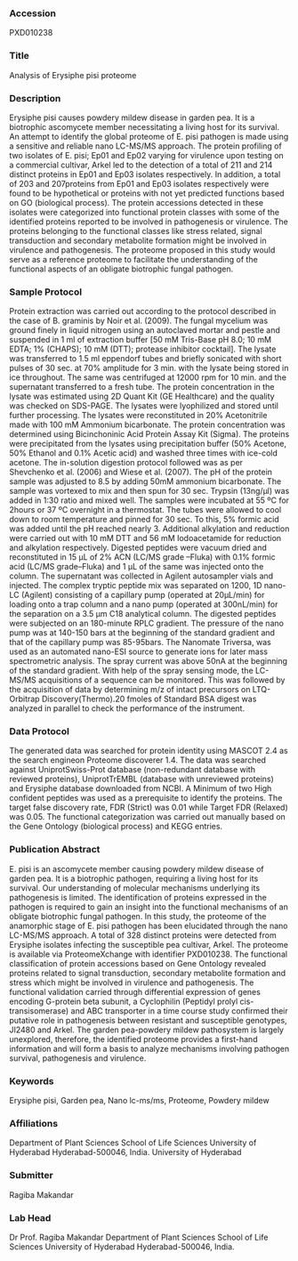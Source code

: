 ### Accession
PXD010238

### Title
Analysis of Erysiphe pisi proteome

### Description
Erysiphe pisi causes powdery mildew disease in garden pea. It is a biotrophic ascomycete  member necessitating a living host for its survival. An attempt to identify the global proteome of E. pisi pathogen is made using a sensitive and reliable nano LC-MS/MS approach.  The protein profiling of two isolates of E. pisi; Ep01 and Ep02 varying for virulence upon testing on a commercial cultivar, Arkel led to the detection of a total of 211 and 214 distinct proteins in Ep01 and Ep03 isolates respectively. In addition, a total of 203 and 207proteins from Ep01 and Ep03 isolates respectively were found to be hypothetical or proteins with not yet predicted functions based on GO (biological process). The protein accessions detected in these isolates were categorized into functional protein classes with some of the identified proteins reported to be involved in pathogenesis or virulence. The proteins belonging to the functional classes like stress related, signal transduction and secondary metabolite formation might be involved in virulence and pathogenesis. The proteome proposed in this study would serve as a reference proteome to facilitate the understanding of the functional aspects of an obligate biotrophic fungal pathogen.

### Sample Protocol
Protein extraction was carried out according to the protocol described in the case of B. graminis by Noir et al. (2009).  The fungal mycelium was ground finely in liquid nitrogen using an autoclaved mortar and pestle and suspended in 1 ml of extraction buffer [50 mM Tris-Base pH 8.0; 10 mM EDTA; 1% (CHAPS); 10 mM (DTT); protease inhibitor cocktail]. The lysate was transferred to 1.5 ml eppendorf tubes and briefly sonicated with short pulses of 30 sec. at 70% amplitude for 3 min. with the lysate being stored in ice throughout. The same was centrifuged at 12000 rpm for 10 min. and the supernatant transferred to a fresh tube. The protein concentration in the lysate was estimated using 2D Quant Kit (GE Healthcare) and the quality was checked on SDS-PAGE. The lysates were lyophilized and stored until further processing. The lysates were reconstituted in 20% Acetonitrile made with 100 mM Ammonium bicarbonate. The protein concentration was determined using Bicinchoninic Acid Protein Assay Kit (Sigma). The proteins were precipitated from the lysates using precipitation buffer (50% Acetone, 50% Ethanol and 0.1% Acetic acid) and washed three times with ice-cold acetone. The in-solution digestion protocol followed was as per Shevchenko et al. (2006) and Wiese et al. (2007). The pH of the protein sample was adjusted to 8.5 by adding 50mM ammonium bicarbonate. The sample was vortexed to mix and then spun for 30 sec. Trypsin (13ng/µl) was added in 1:30 ratio and mixed well. The samples were incubated at 55 ºC for 2hours or 37 ºC overnight in a thermostat. The tubes were allowed to cool down to room temperature and pinned for 30 sec. To this, 5% formic acid was added until the pH reached nearly 3. Additional alkylation and reduction were carried out with 10 mM DTT and 56 mM Iodoacetamide for reduction and alkylation respectively. Digested peptides were vacuum dried and reconstituted in 15 µL of 2% ACN (LC/MS grade –Fluka) with 0.1% formic acid (LC/MS grade–Fluka) and 1 µL of the same was injected onto the column. The supernatant was collected in Agilent autosampler vials and injected. The complex tryptic peptide mix was separated on 1200, 1D nano-LC (Agilent) consisting of a capillary pump (operated at 20µL/min) for loading onto a trap column and a nano pump (operated at 300nL/min) for the separation on a 3.5 µm C18 analytical column. The digested peptides were subjected on an 180-minute RPLC gradient. The pressure of the nano pump was at 140-150 bars at the beginning of the standard gradient and that of the capillary pump was 85-95bars. The Nanomate Triversa, was used as an automated nano-ESI source to generate ions for later mass spectrometric analysis. The spray current was above 50nA at the beginning of the standard gradient. With help of the spray sensing mode, the LC-MS/MS acquisitions of a sequence can be monitored. This was followed by the acquisition of data by determining m/z of intact precursors on LTQ-Orbitrap Discovery(Thermo).20 fmoles of Standard BSA digest was analyzed in parallel to check the performance of the instrument.

### Data Protocol
The generated data was searched for protein identity using MASCOT 2.4 as the search engineon Proteome discoverer 1.4. The data was searched against UniprotSwiss-Prot database (non-redundant database with reviewed proteins), UniprotTrEMBL (database with unreviewed proteins) and Erysiphe database downloaded from NCBI. A Minimum of two High confident peptides was used as a prerequisite to identify the proteins. The target false discovery rate, FDR (Strict) was 0.01 while Target FDR (Relaxed) was 0.05. The functional categorization was carried out manually based on the Gene Ontology (biological process) and KEGG entries.

### Publication Abstract
E. pisi is an ascomycete member causing powdery mildew disease of garden pea. It is a biotrophic pathogen, requiring a living host for its survival. Our understanding of molecular mechanisms underlying its pathogenesis is limited. The identification of proteins expressed in the pathogen is required to gain an insight into the functional mechanisms of an obligate biotrophic fungal pathogen. In this study, the proteome of the anamorphic stage of E. pisi pathogen has been elucidated through the nano LC-MS/MS approach. A total of 328 distinct proteins were detected from Erysiphe isolates infecting the susceptible pea cultivar, Arkel. The proteome is available via ProteomeXchange with identifier PXD010238. The functional classification of protein accessions based on Gene Ontology revealed proteins related to signal transduction, secondary metabolite formation and stress which might be involved in virulence and pathogenesis. The functional validation carried through differential expression of genes encoding G-protein beta subunit, a Cyclophilin (Peptidyl prolyl cis-transisomerase) and ABC transporter in a time course study confirmed their putative role in pathogenesis between resistant and susceptible genotypes, JI2480 and Arkel. The garden pea-powdery mildew pathosystem is largely unexplored, therefore, the identified proteome provides a first-hand information and will form a basis to analyze mechanisms involving pathogen survival, pathogenesis and virulence.

### Keywords
Erysiphe pisi, Garden pea, Nano lc-ms/ms, Proteome, Powdery mildew

### Affiliations
Department of Plant Sciences School of Life Sciences University of Hyderabad Hyderabad-500046, India.
University of Hyderabad

### Submitter
Ragiba Makandar

### Lab Head
Dr Prof. Ragiba Makandar
Department of Plant Sciences School of Life Sciences University of Hyderabad Hyderabad-500046, India.


